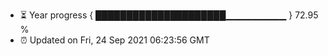 - ⏳ Year progress { █████████████████████▁▁▁▁▁▁▁▁▁ } 72.95 %
- ⏰ Updated on Fri, 24 Sep 2021 06:23:56 GMT

